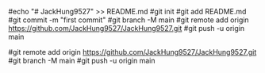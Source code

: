 #echo "# JackHung9527" >> README.md
#git init
#git add README.md
#git commit -m "first commit"
#git branch -M main
#git remote add origin https://github.com/JackHung9527/JackHung9527.git
#git push -u origin main



#git remote add origin https://github.com/JackHung9527/JackHung9527.git
#git branch -M main
#git push -u origin main